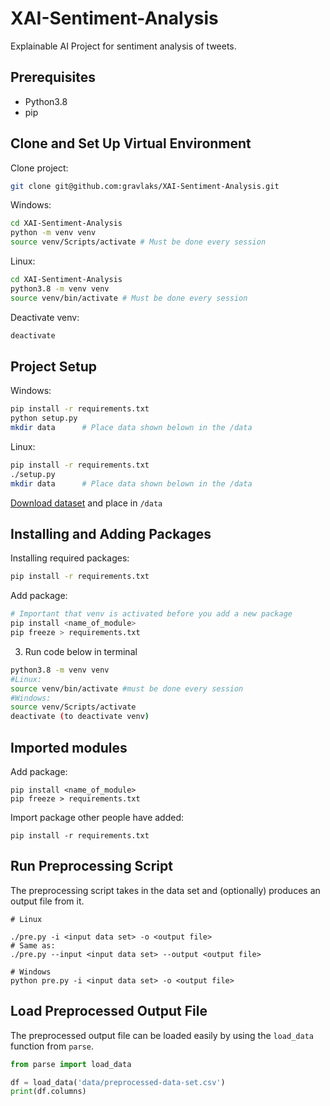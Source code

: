 # XAI-Sentiment-Analysis

Explainable AI Project for sentiment analysis of tweets.


## Prerequisites
* Python3.8
* pip

## Clone and Set Up Virtual Environment
Clone project:
```sh
git clone git@github.com:gravlaks/XAI-Sentiment-Analysis.git
```

Windows:
```sh
cd XAI-Sentiment-Analysis
python -m venv venv
source venv/Scripts/activate # Must be done every session

```

Linux:
```sh
cd XAI-Sentiment-Analysis
python3.8 -m venv venv
source venv/bin/activate # Must be done every session

```

Deactivate venv:
```sh
deactivate
```


## Project Setup

Windows:
```sh
pip install -r requirements.txt
python setup.py
mkdir data      # Place data shown belown in the /data

```

Linux:
```sh
pip install -r requirements.txt
./setup.py
mkdir data      # Place data shown belown in the /data

```

[Download dataset](https://www.kaggle.com/kazanova/sentiment140) and place in `/data`


## Installing and Adding Packages
Installing required packages:
```sh
pip install -r requirements.txt
```

Add package:
```sh
# Important that venv is activated before you add a new package
pip install <name_of_module>
pip freeze > requirements.txt
```


3. Run code below in terminal

```sh
python3.8 -m venv venv
#Linux:
source venv/bin/activate #must be done every session
#Windows:
source venv/Scripts/activate
deactivate (to deactivate venv)
```

## Imported modules

Add package:

```shellscript
pip install <name_of_module>
pip freeze > requirements.txt
```

Import package other people have added:

```shellscript
pip install -r requirements.txt
```

## Run Preprocessing Script

The preprocessing script takes in the data set and (optionally) produces an output file from it.

```shellscript
# Linux

./pre.py -i <input data set> -o <output file>
# Same as:
./pre.py --input <input data set> --output <output file>

# Windows
python pre.py -i <input data set> -o <output file>
```

## Load Preprocessed Output File

The preprocessed output file can be loaded easily by using the `load_data` function from `parse`.

```python
from parse import load_data

df = load_data('data/preprocessed-data-set.csv')
print(df.columns)
```
